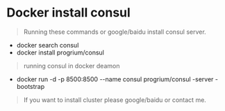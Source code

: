 # Docker install consul

> Running these commands or google/baidu install consul server.
* docker search consul
* docker install progrium/consul

> running consul in docker deamon
* docker run -d -p 8500:8500 --name consul progrium/consul -server -bootstrap

> If you want to install cluster please google/baidu or contact me.
